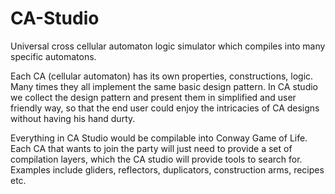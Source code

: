 # CA-Studio
Universal cross cellular automaton logic simulator which compiles into many specific automatons. 

Each CA (cellular automaton) has its own properties, constructions, logic. Many times they all implement the same basic design pattern. In CA studio we collect the design pattern and present them in simplified and user friendly way, so that the end user could enjoy the intricacies of CA designs without having his hand durty. 

Everything in CA Studio would be compilable into Conway Game of Life. Each CA that wants to join the party will just need to provide a set of compilation layers, which the CA studio will provide tools to search for. Examples include gliders, reflectors, duplicators, construction arms, recipes etc. 

